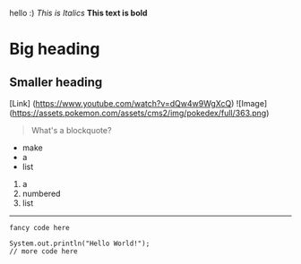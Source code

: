 hello :)
*This is Italics*
**This text is bold**
# Big heading
## Smaller heading
[Link] (https://www.youtube.com/watch?v=dQw4w9WgXcQ)
![Image] (https://assets.pokemon.com/assets/cms2/img/pokedex/full/363.png)
> What's a blockquote?
* make
* a 
* list
1. a
2. numbered
3. list
---
`fancy code here`
```
System.out.println("Hello World!");
// more code here
```
